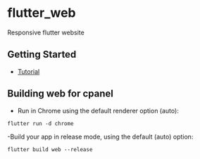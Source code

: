 # flutter_web

Responsive flutter website

## Getting Started
- [Tutorial](https://www.youtube.com/watch?v=-nRB83GM-8g&t=4841s)

## Building web for cpanel
- Run in Chrome using the default renderer option (auto):
```
flutter run -d chrome
```
-Build your app in release mode, using the default (auto) option:
```
flutter build web --release
```